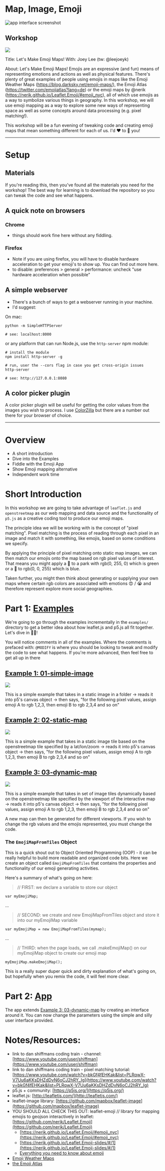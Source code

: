 # Map, Image, Emoji

![app interface screenshot](assets/img/app-01.png)

## Workshop 

![](assets/img/sampler-800x800.png)

Title: Let's Make Emoji Maps!
With: Joey Lee (tw: @leejoeyk)

About: 
Let's Make Emoji Maps! Emojis are an expressive (and fun) means of representing emotions and actions as well as physical features. There's plenty of great examples of people using emojis in maps like the Emoji Weather Maps (https://blog.darksky.net/emoji-maps/), the Emoji Atlas (https://twitter.com/emojiatlas?lang=de) or the emoji maps by @nerik (https://nerik.github.io/Leaflet.Emoji/#emoji_nyc), all of which use emojis as a way to symbolize various things in geography. In this workshop, we will use emoji mapping as a way to explore some new ways of representing space as well as some concepts around data processing (e.g. pixel matching!). 

This workshop will be a fun evening of tweaking code and creating emoji maps that mean something different for each of us. I'd ❤️ to 👀 you!



***

# Setup

## Materials

If you're reading this, then you've found all the materials you need for the workshop! The best way for learning is to download the repository so you can tweak the code and see what happens.

## A quick note on browsers

### Chrome

* things should work fine here without any fiddling. 

### Firefox

* Note if you are using firefox, you will have to disable hardware acceleration to get your emoji's to show up. You can find out more here. 
* to disable: preferences > general > performance: uncheck "use hardware acceleration when possible"

## A simple webserver

* There's a bunch of ways to get a webserver running in your machine. 
* I'd suggest:

On mac:

```
python -m SimpleHTTPServer

# see: localhost:8000
```

or any platform that can run Node.js, use the `http-server` npm module:

```
# install the module
npm install http-server -g

# run, user the --cors flag in case you get cross-origin issues
http-server 

# see: http://127.0.0.1:8080 
```

## A color picker plugin 

A color picker plugin will be useful for getting the color values from the images you wish to process. I use [ColorZilla](http://www.colorzilla.com/) but there are a number out there for your browser of choice. 

***


# Overview

* A short introduction
* Dive into the Examples
* Fiddle with the Emoji App
* Show Emoji mapping alternative
* Independent work time

# Short Introduction

In this workshop we are going to take advantage of `leaflet.js` and `openstreetmap` as our web mapping and data source and the functionality of `p5.js` as a creative coding tool to produce our emoji maps. 

The principle idea we will be working with is the concept of "pixel matching". Pixel matching is the process of reading through each pixel in an image and match it with something, like emojis, based on some conditions we specify.

By applying the principle of pixel matching onto static map images, we can then match our emojis onto the map based on rgb pixel values of interest. That means you might apply a 🌳 to a park with rgb(0, 255, 0) which is green or a 🌊 to rgb(0, 0, 255) which is blue.

Taken further, you might then think about generating or supplying your own maps where certain rgb colors are associated with emotions 😍 / 😭 and therefore represent explore more social geographies.



# Part 1: [Examples](examples/)

We're going to go through the examples incrementally in the `examples/` directory to get a better idea about how leaflet.js and p5.js all fit together. Let's dive in 🏊‍♀️!

You will notice comments in all of the examples. Where the comments is prefaced with: `@MODIFY` is where you should be looking to tweak and modify the code to see what happens. If you're more advanced, then feel free to get all up in there 

## [Example 1: 01-simple-image](examples/01-simple-image/)

![](examples/01-simple-image/example-01-bg.png)

This is a simple example that takes in a static image in a folder → reads it into p5's canvas object  → then says, "for the following pixel values, assign emoji A to rgb 1,2,3, then emoji B to rgb 2,3,4 and so on"

## [Example 2: 02-static-map](examples/02-static-map)

![](examples/02-static-map/example-01.png)

This is a simple example that takes in a static image tile based on the openstreetmap tile specified by a lat/lon/zoom → reads it into p5's canvas object  → then says, "for the following pixel values, assign emoji A to rgb 1,2,3, then emoji B to rgb 2,3,4 and so on"

## [Example 3: 03-dynamic-map](examples/03-dynamic-map)

![](examples/03-dynamic-map/example-01.png)

This is a simple example that takes in set of image tiles dynamically based on the openstreetmap tile specified by the viewport of the interactive map → reads it into p5's canvas object → then says, "for the following pixel values, assign emoji A to rgb 1,2,3, then emoji B to rgb 2,3,4 and so on" 

A new map can then be generated for different viewports. If you wish to change the rgb values and the emojis represented, you must change the code.


### The `EmojiMapFromTiles` Object

This is a quick shout out to Object Oriented Programming (OOP) - it can be really helpful to build more readable and organized code bits. Here we create an object called `EmojiMapFromTiles`  that contains the properties and functionality of our emoji generating activities. 

Here's a summary of what's going on here:


> // FIRST: we declare a variable to store our object

```
var myEmojiMap;
```
...


> // SECOND: we create and new EmojiMapFromTiles object and store it into our myEmojiMap variable

```
var myEmojiMap = new EmojiMapFromTiles(mymap);
```

...

> // THIRD: when the page loads, we call .makeEmojiMap() on our myEmojiMap object to create our emoji map

```
myEmojiMap.makeEmojiMap();
``` 

This is a really super duper quick and dirty explanation of what's going on, but hopefully when you remix the code, it will feel more clear.

 
# Part 2: [App](app/)


The app extends [Example 3: 03-dynamic-map](examples/03-dynamic-map) by creating an interface around it. You can now change the parameters using the simple and silly user interface provided.


# Notes/Resources:

* link to dan shiffmans coding train - channel: [https://www.youtube.com/user/shiffman](https://www.youtube.com/user/shiffman)
* link to dan shiffmans coding train - pixel matching tutorial: [https://www.youtube.com/watch?v=bkGf4fEHKak&list=PLRqwX-V7Uu6aKKsDHZdDvN6oCJ2hRY_Ig](https://www.youtube.com/watch?v=bkGf4fEHKak&list=PLRqwX-V7Uu6aKKsDHZdDvN6oCJ2hRY_Ig)
* p5.js + community: [https://p5js.org/](https://p5js.org/)
* leaflet.js: [http://leafletjs.com/](http://leafletjs.com/)
* leaflet-image library: [https://github.com/mapbox/leaflet-image](https://github.com/mapbox/leaflet-image)
* YOU SHOULD ALL CHECK THIS OUT: leaflet-emoji // library for mapping emojis to geojson interactively in leaflet: [https://github.com/nerik/Leaflet.Emoji](https://github.com/nerik/Leaflet.Emoji)
	- [https://nerik.github.io/Leaflet.Emoji/#emoji_nyc](https://nerik.github.io/Leaflet.Emoji/#emoji_nyc)
	- [https://nerik.github.io/Leaflet.Emoji-slides/#/1](https://nerik.github.io/Leaflet.Emoji-slides/#/1)
	- [Everything you need to know about emoji](https://www.smashingmagazine.com/2016/11/character-sets-encoding-emoji/)
* [Emoji Weather Maps](https://blog.darksky.net/emoji-maps/) 
* [the Emoji Atlas](https://twitter.com/emojiatlas?lang=de)